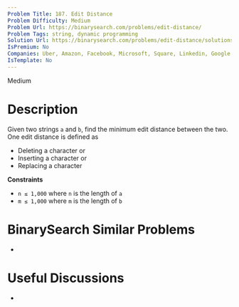 ```yaml
---
Problem Title: 187. Edit Distance
Problem Difficulty: Medium
Problem Url: https://binarysearch.com/problems/edit-distance/
Problem Tags: string, dynamic programming
Solution Url: https://binarysearch.com/problems/edit-distance/solutions/
IsPremium: No
Companies: Uber, Amazon, Facebook, Microsoft, Square, Linkedin, Google
IsTemplate: No
---
```


<span style="color: ;">Medium</span>

# Description

Given two strings `a` and `b`, find the minimum edit distance between the two. One edit distance is defined as

- Deleting a character or
- Inserting a character or
- Replacing a character

**Constraints**
- `n ≤ 1,000` where `n` is the length of `a`
- `m ≤ 1,000` where `m` is the length of `b`

# BinarySearch Similar Problems

- []()

# Useful Discussions

- []()
